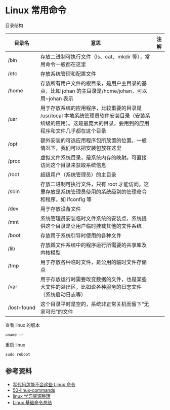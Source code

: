 # Linux 常用命令

目录结构

| 目录名      | 意思                                                                                                                                                         | 注解 |
| ----------- | ------------------------------------------------------------------------------------------------------------------------------------------------------------ | ---- |
| /bin        | 存放二进制可执行文件（ls、cat、mkdir 等），常用命令一般都在这里                                                                                              |      |
| /etc        | 存放系统管理和配置文件                                                                                                                                       |      |
| /home       | 存放所有用户文件的根目录，是用户主目录的基点，比如 johan 的主目录是/home/johan，可以用~johan 表示                                                            |      |
| /usr        | 用于存放系统的应用程序，比较重要的目录是 /usr/local 本地系统管理员软件安装目录（安装系统级的应用）。这是最庞大的目录，要用到的应用程序和文件几乎都在这个目录 |      |
| /opt        | 额外安装的可选应用程序包所放置的位置。一般情况下，我们可以把安装包放在这里                                                                                   |      |
| /proc       | 虚拟文件系统目录，是系统内存的映射。可直接访问这个目录来获取系统信息                                                                                         |      |
| /root       | 超级用户（系统管理员）的主目录                                                                                                                               |      |
| /sbin       | 存放二进制可执行文件，只有 root 才能访问。这里存放是系统管理员使用的系统级别的管理命令和程序。如 ifconfig 等                                                 |      |
| /dev        | 用于存放设备文件                                                                                                                                             |      |
| /mnt        | 系统管理员安装临时文件系统的安装点，系统提供这个目录是让用户临时挂载其他的文件系统                                                                           |      |
| /boot       | 存放用于系统引导时使用的各种文件                                                                                                                             |      |
| /lib        | 存放跟文件系统中的程序运行所需要的共享库及内核模型                                                                                                           |      |
| /tmp        | 用于存放各种临时文件，是公用的临时文件存储点                                                                                                                 |      |
| /var        | 用于存放运行时需要改变数据的文件，也是某些大文件的溢出区，比如说各种服务的日志文件（系统启动日志等）                                                         |      |
| /lost+found | 这个目录平时是空的，系统非正常关机而留下“无家可归”的文件                                                                                                     |      |

查看 linux 的版本

```shell
uname -r
```

重启 linux

```shell
sudo reboot
```

## 参考资料

-   [写代码怎能不会这些 Linux 命令](https://zhuanlan.zhihu.com/p/28674639)
-   [50-linux-commands](https://www.thegeekstuff.com/2010/11/50-linux-commands/)
-   [linux 学习资源整理](https://zhuanlan.zhihu.com/p/22654634)
-   [Linux 基础命令总结](https://juejin.cn/post/6844903971815948296)
